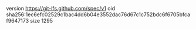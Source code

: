version https://git-lfs.github.com/spec/v1
oid sha256:1ec6efc02529c1bac4dd6b04e3552dac76d67c1c752bdc6f6705bfcaf9647173
size 1295
